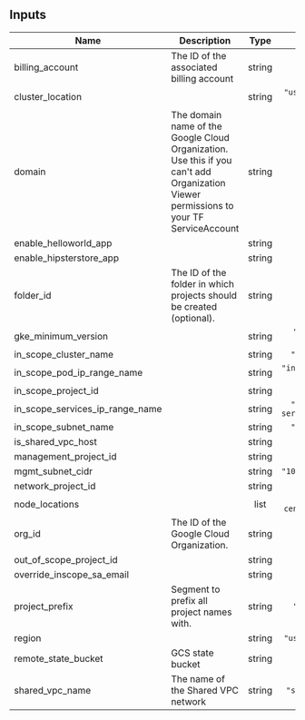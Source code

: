 ## Inputs

| Name | Description | Type | Default | Required |
|------|-------------|:----:|:-----:|:-----:|
| billing\_account | The ID of the associated billing account | string | `""` | no |
| cluster\_location |  | string | `"us-central1-a"` | no |
| domain | The domain name of the Google Cloud Organization. Use this if you can't add Organization Viewer permissions to your TF ServiceAccount | string | `""` | no |
| enable\_helloworld\_app |  | string | `"false"` | no |
| enable\_hipsterstore\_app |  | string | `"true"` | no |
| folder\_id | The ID of the folder in which projects should be created \(optional\). | string | `""` | no |
| gke\_minimum\_version |  | string | `"1.14.10-gke.27"` | no |
| in\_scope\_cluster\_name |  | string | `"in-scope"` | no |
| in\_scope\_pod\_ip\_range\_name |  | string | `"in-scope-pod-cidr"` | no |
| in\_scope\_project\_id |  | string | `""` | no |
| in\_scope\_services\_ip\_range\_name |  | string | `"in-scope-services-cidr"` | no |
| in\_scope\_subnet\_name |  | string | `"in-scope"` | no |
| is\_shared\_vpc\_host |  | string | `"true"` | no |
| management\_project\_id |  | string | `""` | no |
| mgmt\_subnet\_cidr |  | string | `"10.10.1.0/24"` | no |
| network\_project\_id |  | string | `""` | no |
| node\_locations |  | list | `[ "us-central1-b" ]` | no |
| org\_id | The ID of the Google Cloud Organization. | string | `""` | no |
| out\_of\_scope\_project\_id |  | string | `""` | no |
| override\_inscope\_sa\_email |  | string | `""` | no |
| project\_prefix | Segment to prefix all project names with. | string | `"pci-poc"` | no |
| region |  | string | `"us-central1"` | no |
| remote\_state\_bucket | GCS state bucket | string | `""` | no |
| shared\_vpc\_name | The name of the Shared VPC network | string | `"shared-vpc"` | no |


